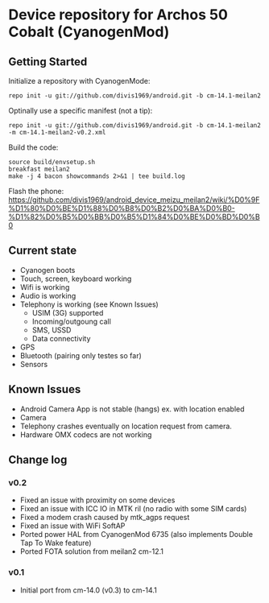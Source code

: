 Device repository for Archos 50 Cobalt (CyanogenMod)
===========================

Getting Started
---------------

Initialize a repository with CyanogenMode:

    repo init -u git://github.com/divis1969/android.git -b cm-14.1-meilan2

Optinally use a specific manifest (not a tip):

    repo init -u git://github.com/divis1969/android.git -b cm-14.1-meilan2 -m cm-14.1-meilan2-v0.2.xml

Build the code:

    source build/envsetup.sh
    breakfast meilan2
    make -j 4 bacon showcommands 2>&1 | tee build.log

Flash the phone:
https://github.com/divis1969/android_device_meizu_meilan2/wiki/%D0%9F%D1%80%D0%BE%D1%88%D0%B8%D0%B2%D0%BA%D0%B0-%D1%82%D0%B5%D0%BB%D0%B5%D1%84%D0%BE%D0%BD%D0%B0

Current state
-------------

- Cyanogen boots
- Touch, screen, keyboard working
- Wifi is working
- Audio is working
- Telephony is working (see Known Issues)
    - USIM (3G) supported
    - Incoming/outgoung call
    - SMS, USSD
    - Data connectivity
- GPS
- Bluetooth (pairing only testes so far)
- Sensors

Known Issues
-------------
- Android Camera App is not stable (hangs) ex. with location enabled
- Camera
- Telephony crashes eventually on location request from camera. 
- Hardware OMX codecs are not working

Change log
----------

### v0.2
- Fixed an issue with proximity on some devices
- Fixed an issue with ICC IO in MTK ril (no radio with some SIM cards)
- Fixed a modem crash caused by mtk_agps request
- Fixed an issue with WiFi SoftAP
- Ported power HAL from CyanogenMod 6735 (also implements Double Tap To Wake feature)
- Ported FOTA solution from meilan2 cm-12.1

### v0.1
- Initial port from cm-14.0 (v0.3) to cm-14.1

